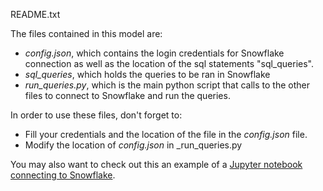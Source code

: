 README.txt

The files contained in this model are:
- _config.json_, which contains the login credentials for Snowflake connection as well as the location of the sql statements "sql_queries".
- _sql_queries_, which holds the queries to be ran in Snowflake
- _run_queries.py_, which is the main python script that calls to the other files to connect to Snowflake and run the queries. 

In order to use these files, don't forget to:
- Fill your credentials and the location of the file in the _config.json_ file.
- Modify the location of _config.json_ in _run_queries.py


You may also want to check out this an example of a [Jupyter notebook connecting to Snowflake](https://github.com/aaas24/code_library/tree/main/jupyter/jupyter-and-snowflake). 

